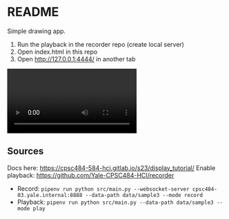 # README
Simple drawing app.
1. Run the playback in the recorder repo (create local server)
2. Open index.html in this repo
3. Open http://127.0.0.1:4444/ in another tab

![](demo.mov)

## Sources
Docs here: https://cpsc484-584-hci.gitlab.io/s23/display_tutorial/
Enable playback: https://github.com/Yale-CPSC484-HCI/recorder
* Record: `pipenv run python src/main.py --websocket-server cpsc484-03.yale.internal:8888 --data-path data/sample3 --mode record`
* Playback: `pipenv run python src/main.py --data-path data/sample3 --mode play`